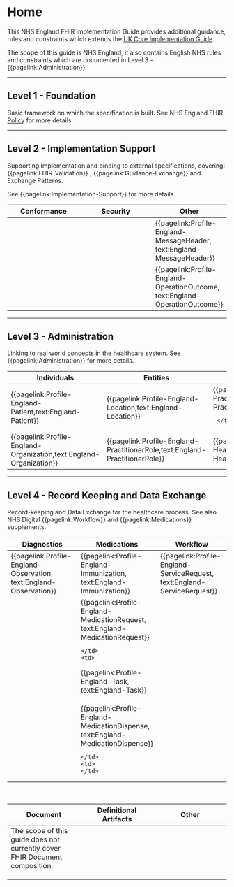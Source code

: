 # Home 

This NHS England FHIR Implementation Guide provides additional guidance, rules and constraints which extends the [UK Core Implementation Guide](https://simplifier.net/guide/hl7fhirukcorer4release1/home). 

The scope of this guide is NHS England, it also contains English NHS rules and constraints which are documented in Level 3 - 
{{pagelink:Administration}}

---

## Level 1 - Foundation

Basic framework on which the specification is built.
See NHS England FHIR <a href='https://simplifier.net/guide/NHSE-Design-and-Development-Approach2/Home?version=current'>Policy</a> for more details.

---

## Level 2 - Implementation Support

Supporting implementation and binding to external specifications, covering: 
{{pagelink:FHIR-Validation}}
, {{pagelink:Guidance-Exchange}} and Exchange Patterns. 

See {{pagelink:Implementation-Support}} for more details.
 
<table class="regular assets" style="width:100%">
 <thead>
   <tr>
     <th width="33%">Conformance</th>
     <th width="33%">Security</th>
     <th width="33%">Other</th>
   </tr>
 </thead>
 <tbody>
   <tr>
    <td>
    </td>
    <td>
    </td>
    <td>
 {{pagelink:Profile-England-MessageHeader, text:England-MessageHeader}} 
    </td>
   </tr>
    <tr>
    <td>
    </td>
    <td>
    </td>
    <td>
 {{pagelink:Profile-England-OperationOutcome, text:England-OperationOutcome}} 
    </td>
   </tr>
   </tbody>
</table>

---

## Level 3 - Administration

Linking to real world concepts in the healthcare system. 
See {{pagelink:Administration}} for more details.

<table class="regular assets" style="width:100%">
 <thead>
   <tr>
     <th width="33%">Individuals</th>
     <th width="33%">Entities</th>
     <th width="33%">Management</th>
   </tr>
 </thead>
 <tbody>
   <tr>
    <td>
      {{pagelink:Profile-England-Patient,text:England-Patient}} 
    </td>
    <td>
        {{pagelink:Profile-England-Location,text:England-Location}}  
    </td>
     <td>
      {{pagelink:Profile-England-Practitioner,text:England-Practitioner}} 
    
     </td>
   </tr>
   <tr>
    <td>
      {{pagelink:Profile-England-Organization,text:England-Organization}}
   </td>
   <td>
         {{pagelink:Profile-England-PractitionerRole,text:England-PractitionerRole}} 
   </td>
      <td>
        {{pagelink:Profile-England-HealthcareService,text:England-HealthcareService}}
     </td>
   </tr>
   </tbody>
</table>

---

## Level 4 - Record Keeping and Data Exchange

Record-keeping and Data Exchange for the healthcare process. See also NHS Digital 
{{pagelink:Workflow}} 
and {{pagelink:Medications}} supplements.

<table class="regular assets" style="width:100%">
 <thead>
   <tr>
     <th width="33%">Diagnostics</th>
     <th width="33%">Medications </th>
     <th width="33%">Workflow </th>
   </tr>
 </thead>
 <tbody>
   <tr>
    <td>
       {{pagelink:Profile-England-Observation, text:England-Observation}}
    </td>
    <td>
{{pagelink:Profile-England-Immunization, text:England-Immunization}}  
    <td>
{{pagelink:Profile-England-ServiceRequest, text:England-ServiceRequest}}  
    </td>
   </tr>
   <tr>
    <td>
    </td>
    <td>
     {{pagelink:Profile-England-MedicationRequest, text:England-MedicationRequest}}
    
    </td>
    <td>
 {{pagelink:Profile-England-Task, text:England-Task}} 
    </td>
   </tr>
   <tr>
    <td>
    </td>
    <td>
     {{pagelink:Profile-England-MedicationDispense, text:England-MedicationDispense}}
    
    </td>
    <td>
    </td>
   </tr>
   </tbody>
</table>
<br>
<table class="regular assets nhsd-!t-margin-bottom-6" style="width:100%">
 <thead>
   <tr>
     <th width="33%">Document</th>
     <th width="33%">Definitional Artifacts</th>
     <th width="33%">Other</th>
   </tr>
 </thead>
 <tbody>
   <tr>
   <td>
     The scope of this guide does not currently cover FHIR Document 
        composition.
    </td>
    </tr>
   </tbody>
</table>

---
